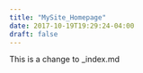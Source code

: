 ```yaml
---
title: "MySite_Homepage"
date: 2017-10-19T19:29:24-04:00
draft: false
---
```


This is a change to _index.md